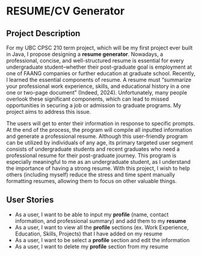# RESUME/CV Generator

## Project Description

For my UBC CPSC 210 term project, which will be my first project ever built in Java, I propose designing a **resume generator**. Nowadays, a professional, concise, and well-structured resume is essential for every undergraduate student–whether their post-graduate goal is employment at one of FAANG companies or further education at graduate school.  Recently, I learned the essential components of resume. A resume must “summarize your professional work experience, skills, and educational history in a one one or two-page document” (Indeed, 2024). Unfortunately, many people overlook these significant components, which can lead to missed opportunities in securing a job or admission to graduate programs. My project aims to address this issue.

The users will get to enter their information in response to specific prompts. At the end of the process, the program will compile all inputted information and generate a professional resume. Although this user-friendly program can be utilized by individuals of any age, its primary targeted user segment consists of undergraduate students and recent graduates who need a professional resume for their post-graduate journey. This program is especially meaningful to me as an undergraduate student, as I understand the importance of having a strong resume. With this project, I wish to help others (including myself) reduce the stress and time spent manually formatting resumes, allowing them to focus on other valuable things.
 
## User Stories

- As a user, I want to be able to input my **profile** (name, contact information, and professional summary) and add them to my **resume**
- As a user, I want to view all the **profile** sections (ex. Work Experience, Education, Skills, Projects) that I have added on my resume
- As a user, I want to be select a **profile** section and edit the information
- As a user, I want to delete my **profile** section from my resume